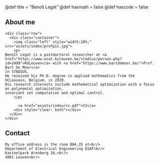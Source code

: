 @def title = "Benoît Legat"
@def hasmath = false
@def hascode = false
<!-- Note: by default hasmath == true and hascode == false. You can change this in
the config file by setting hasmath = false for instance and just setting it to true
where appropriate -->

## About me

<!-- raw html to allow a responsive row  -->
~~~
<div class="row">
  <div class="container">
    <img class="left" style="width:20%;" src="assets/index/profpic.jpg">
    <p>
Benoît Legat is a postdoctoral researcher at <a href="https://www.esat.kuleuven.be/stadius/person.php?id=2499">KULeuven</a> with <a href="https://www.bartdemoor.be/">Prof. Bart De Moor</a>
in STADIUS.
He received his Ph.D. degree in applied mathematics from the UCLouvain, Belgium, in 2020.
His research interests include mathematical optimization with a focus on polynomial optimization,
invariant set computation and optimal control.
    </p>

      <a href="assets/index/cv.pdf">CV</a>
    <div style="clear: both"></div>
  </div>
</div>
~~~

## Contact

~~~
My office address is the room B04.25 at<br/>
Department of Electrical Engineering ESAT<br/>
Kasteelpark Arenberg 10,<br/>
3001 Leuven<br/>
~~~
